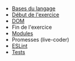 - [Bases du langage](ECMAScript/présentation.md)
- [Début de l'exercice](exos/tweets.html)
- [DOM](DOM/présentation.md)
- Fin de l'exercice
- [Modules](ECMAScript/modules.md)
- Promesses (live-coder)
- [ESLint](eslint/eslint.md)
- [Tests](tests/presentation.md)